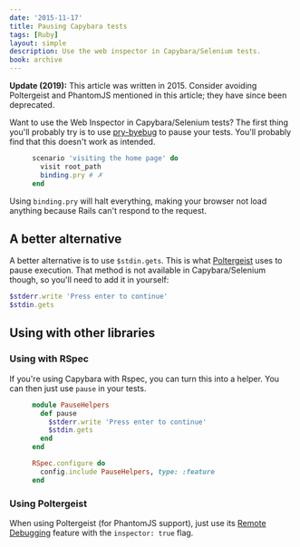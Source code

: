 ```yaml
---
date: '2015-11-17'
title: Pausing Capybara tests
tags: [Ruby]
layout: simple
description: Use the web inspector in Capybara/Selenium tests.
book: archive
---
```


<Notice archived>

**Update (2019):** This article was written in 2015. Consider avoiding Poltergeist and PhantomJS mentioned in this article; they have since been deprecated.

</Notice>

Want to use the Web Inspector in Capybara/Selenium tests? The first thing you'll probably try is to use [pry-byebug](https://rubygems.org/gems/pry-byebug) to pause your tests. You'll probably find that this doesn't work as intended.

<Figure code title='A bad example.rb'>

```rb
scenario 'visiting the home page' do
  visit root_path
  binding.pry # ✗
end
```

</Figure>

Using `binding.pry` will halt everything, making your browser not load anything because Rails can't respond to the request.

## A better alternative

A better alternative is to use `$stdin.gets`. This is what [Poltergeist](https://rubygems.org/gems/poltergeist) uses to pause execution. That method is not available in Capybara/Selenium though, so you'll need to add it in yourself:

```rb
$stderr.write 'Press enter to continue'
$stdin.gets
```

## Using with other libraries

### Using with RSpec

If you're using Capybara with Rspec, you can turn this into a helper. You can then just use `pause` in your tests.

<Figure code title='spec/support/pause_helpers.rb'>

```rb
module PauseHelpers
  def pause
    $stderr.write 'Press enter to continue'
    $stdin.gets
  end
end
```

</Figure>

<Figure code title='spec/rails_helper.rb'>

```rb
RSpec.configure do
  config.include PauseHelpers, type: :feature
end
```

</Figure>

### Using Poltergeist

When using Poltergeist (for PhantomJS support), just use its [Remote Debugging](https://github.com/teampoltergeist/poltergeist#remote-debugging-experimental) feature with the `inspector: true` flag.
